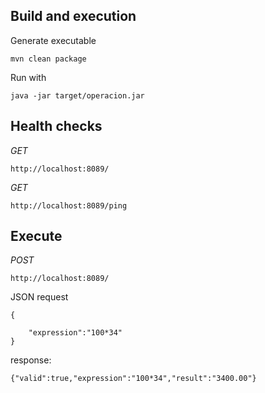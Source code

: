 ## Build and execution

Generate executable

	mvn clean package

Run with

	java -jar target/operacion.jar

## Health checks

*GET*

	http://localhost:8089/

*GET*

	http://localhost:8089/ping

## Execute

*POST*

	http://localhost:8089/
	
JSON request
	
	{
	    
	    "expression":"100*34"
	}
	
response:

	{"valid":true,"expression":"100*34","result":"3400.00"}